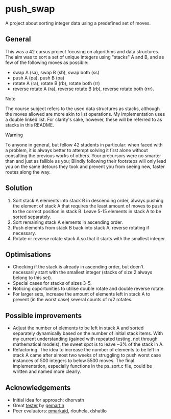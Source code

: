 # push_swap
A project about sorting integer data using a predefined set of moves.

## General
This was a 42 cursus project focusing on algorithms and data structures. The aim was to sort a set of unique integers using "stacks" A and B, and as few of the following moves as possible:
- swap A (sa), swap B (sb), swap both (ss)
- push A (pa), push B (pa)
- rotate A (ra), rotate B (rb), rotate both (rr)
- reverse rotate A (ra), reverse rotate B (rb), reverse rotate both (rrr).

>[!NOTE]
> The course subject refers to the used data structures as stacks, although the moves allowed are more akin to list operations. My implementation uses a double linked list. For clarity's sake, however, these will be referred to as stacks in this README.

> [!WARNING]
> To anyone in general, but fellow 42 students in particular: when faced with a problem, it is always better to attempt solving it first alone without consulting the previous works of others. Your precursors were no smarter than and just as fallible as you; Blindly following their footsteps will only lead you on the same detours they took and prevent you from seeing new, faster routes along the way.

## Solution
1. Sort stack A elements into stack B in descending order, always pushing the element of stack A that requires the least amount of moves to push to the correct position in stack B. Leave 5-15 elements in stack A to be sorted separately.
2. Sort remaining stack A elements in ascending order.
3. Push elements from stack B back into stack A, reverse rotating if necessary.
4. Rotate or reverse rotate stack A so that it starts with the smallest integer.

## Optimisations
- Checking if the stack is already in ascending order, but doen't necessarily start with the smallest integer (stacks of size 2 always belong to this set).
- Special cases for stacks of sizes 3-5.
- Noticing opportunities to utilise double rotate and double reverse rotate.
- For larger sets, increase the amount of elements left in stack A to prevent (in the worst case) several counts of n/2 rotates.

## Possible improvements
- Adjust the number of elements to be left in stack A and sorted separately dynamically based on the number of initial stack items. With my current understanding (gained with repeated testing, not through mathematical models), the sweet spot is to leave ~3% of the stack in A.
- Refactoring. The idea to increase the number of elements to be left in stack A came after almost two weeks of struggling to push worst case instances of 500 integers to below 5500 moves. The final implementation, especially functions in the ps_sort.c file, could be written and named more clearly.

## Acknowledgements
- Initial idea for approach: dhorvath
- Great [tester](https://github.com/gemartin99/Push-Swap-Tester) by [gemartin](https://github.com/gemartin99)
- Peer evaluators: [pmarkaid](https://github.com/pmarkaide), rlouhela, dshatilo

